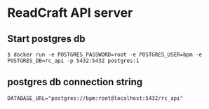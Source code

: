 # ReadCraft API server

## Start postgres db

```
$ docker run -e POSTGRES_PASSWORD=root -e POSTGRES_USER=bpm -e POSTGRES_DB=rc_api -p 5432:5432 postgres:1
```

## postgres db connection string

```
DATABASE_URL="postgres://bpm:root@localhost:5432/rc_api"
```

